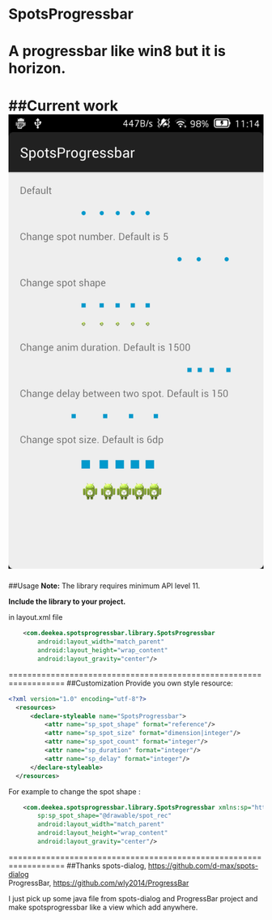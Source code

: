 # SpotsProgressbar
A progressbar like win8 but it is horizon.
==================================================================
##Current work
  ![current work](./screenshots/first_commition.png)
==================================================================
##Usage
**Note:** The library requires minimum API level 11.

**Include the library to your project.**

in layout.xml file 
```xml
    <com.deekea.spotsprogressbar.library.SpotsProgressbar
        android:layout_width="match_parent"
        android:layout_height="wrap_content"
        android:layout_gravity="center"/>
```
==================================================================
##Customization
Provide you own style resource:
```xml
<?xml version="1.0" encoding="utf-8"?>
  <resources>
      <declare-styleable name="SpotsProgressbar">
          <attr name="sp_spot_shape" format="reference"/>
          <attr name="sp_spot_size" format="dimension|integer"/>
          <attr name="sp_spot_count" format="integer"/>
          <attr name="sp_duration" format="integer"/>
          <attr name="sp_delay" format="integer"/>
      </declare-styleable>
  </resources>
```
For example to change the spot shape :
```xml
    <com.deekea.spotsprogressbar.library.SpotsProgressbar xmlns:sp="http://schemas.android.com/apk/res-auto"
        sp:sp_spot_shape="@drawable/spot_rec"
        android:layout_width="match_parent"
        android:layout_height="wrap_content"
        android:layout_gravity="center"/>
```
==================================================================
##Thanks
spots-dialog, https://github.com/d-max/spots-dialog<br>
ProgressBar, https://github.com/wly2014/ProgressBar<br>

I just pick up some java file from spots-dialog and ProgressBar project and make spotsprogressbar like a view which add anywhere.
